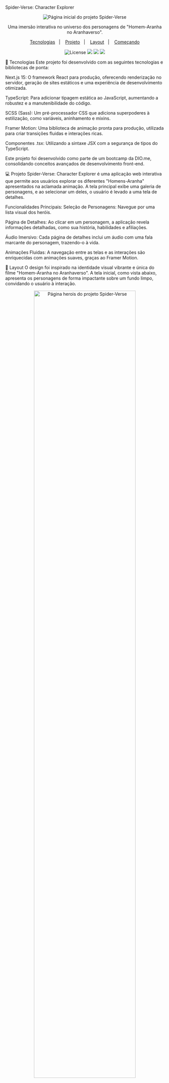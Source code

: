 Spider-Verse: Character Explorer
<p align="center">
<img src="/src/assets/image.png" alt="Página inicial do projeto Spider-Verse">
</p>

<p align="center">
Uma imersão interativa no universo dos personagens de "Homem-Aranha no Aranhaverso".
</p>

<p align="center">
<a href="#-tecnologias">Tecnologias</a>&nbsp;&nbsp;&nbsp;|&nbsp;&nbsp;&nbsp;
<a href="#-projeto">Projeto</a>&nbsp;&nbsp;&nbsp;|&nbsp;&nbsp;&nbsp;
<a href="#-layout">Layout</a>&nbsp;&nbsp;&nbsp;|&nbsp;&nbsp;&nbsp;
<a href="#-começando">Começando</a>
</p>

<p align="center">
<img alt="License" src="https://img.shields.io/badge/license-MIT-blue.svg">
<img src="https://img.shields.io/badge/Next-black?style=for-the-badge&logo=next.js&logoColor=white" />
<img src="https://img.shields.io/badge/TypeScript-blue?style=for-the-badge&logo=typescript&logoColor=white" />
<img src="https://img.shields.io/badge/Sass-hotpink?style=for-the-badge&logo=Sass&logoColor=white" />
</p>

🚀 Tecnologias
Este projeto foi desenvolvido com as seguintes tecnologias e bibliotecas de ponta:

Next.js 15: O framework React para produção, oferecendo renderização no servidor, geração de sites estáticos e uma experiência de desenvolvimento otimizada.

TypeScript: Para adicionar tipagem estática ao JavaScript, aumentando a robustez e a manutenibilidade do código.

SCSS (Sass): Um pré-processador CSS que adiciona superpoderes à estilização, como variáveis, aninhamento e mixins.

Framer Motion: Uma biblioteca de animação pronta para produção, utilizada para criar transições fluidas e interações ricas.

Componentes .tsx: Utilizando a sintaxe JSX com a segurança de tipos do TypeScript.

Este projeto foi desenvolvido como parte de um bootcamp da DIO.me, consolidando conceitos avançados de desenvolvimento front-end.

💻 Projeto
Spider-Verse: Character Explorer é uma aplicação web interativa que permite aos usuários explorar os diferentes "Homens-Aranha" apresentados na aclamada animação. A tela principal exibe uma galeria de personagens, e ao selecionar um deles, o usuário é levado a uma tela de detalhes.

Funcionalidades Principais:
Seleção de Personagens: Navegue por uma lista visual dos heróis.

Página de Detalhes: Ao clicar em um personagem, a aplicação revela informações detalhadas, como sua história, habilidades e afiliações.

Áudio Imersivo: Cada página de detalhes inclui um áudio com uma fala marcante do personagem, trazendo-o à vida.

Animações Fluidas: A navegação entre as telas e as interações são enriquecidas com animações suaves, graças ao Framer Motion.

🎨 Layout
O design foi inspirado na identidade visual vibrante e única do filme "Homem-Aranha no Aranhaverso". A tela inicial, como vista abaixo, apresenta os personagens de forma impactante sobre um fundo limpo, convidando o usuário à interação.

<p align="center">
<img src="/src/assets/hero.png" alt="Página herois do projeto Spider-Verse" width="80%">
</p>

O layout é totalmente responsivo, garantindo uma ótima experiência tanto em desktops quanto em dispositivos móveis.

🏁 Começando
Siga os passos abaixo para executar o projeto em seu ambiente local.

Pré-requisitos
Node.js (versão 18 ou superior)

npm ou yarn

Clonando o Repositório
Bash

git clone https://github.com/seu-usuario/seu-repositorio.git
cd seu-repositorio
Instalando as Dependências
Bash

npm install
# ou
yarn install
Executando o Projeto
Com as dependências instaladas, inicie o servidor de desenvolvimento:

Bash

npm run dev
# ou
yarn dev
Abra http://localhost:3000 no seu navegador para ver a aplicação em funcionamento.

Feito por Daniel Mattos durante o bootcamp da DIO.me.